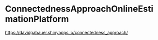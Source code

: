 # ConnectednessApproachOnlineEstimationPlatform
https://davidgabauer.shinyapps.io/connectedness_approach/
